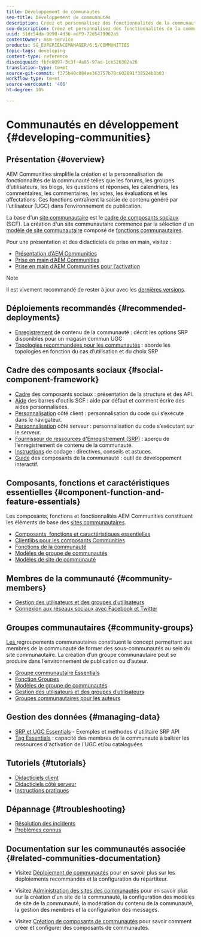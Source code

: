 ```yaml
---
title: Développement de communautés
seo-title: Développement de communautés
description: Créez et personnalisez des fonctionnalités de la communauté telles que des forums, des groupes d’utilisateurs, etc.
seo-description: Créez et personnalisez des fonctionnalités de la communauté telles que des forums, des groupes d’utilisateurs, etc.
uuid: 51dc54da-9090-4d36-adf9-72d5479062a5
contentOwner: msm-service
products: SG_EXPERIENCEMANAGER/6.5/COMMUNITIES
topic-tags: developing
content-type: reference
discoiquuid: fbfe8097-3c3f-4a05-97ad-1ce526362a26
translation-type: tm+mt
source-git-commit: f375b40c084ee363757b78c602091f38524b8b03
workflow-type: tm+mt
source-wordcount: '406'
ht-degree: 10%

---
```



# Communautés en développement {#developing-communities}

## Présentation {#overview}

AEM Communities simplifie la création et la personnalisation de fonctionnalités de la communauté telles que les forums, les groupes d’utilisateurs, les blogs, les questions et réponses, les calendriers, les commentaires, les commentaires, les votes, les évaluations et les affectations. Ces fonctions entraînent la saisie de contenu généré par l’utilisateur (UGC) dans l’environnement de publication.

La base d&#39;un [site communautaire](overview.md#communitiessites) est le [cadre de composants sociaux](scf.md) (SCF). La création d&#39;un site communautaire commence par la sélection d&#39;un [modèle de site communautaire](sites-console.md) composé de [fonctions communautaires](functions.md).

Pour une présentation et des didacticiels de prise en main, visitez :

* [Présentation d’AEM Communities](overview.md)
* [Prise en main d’AEM Communities](getting-started.md)
* [Prise en main d’AEM Communities pour l’activation](getting-started-enablement.md)

>[!NOTE]
> 
>Il est vivement recommandé de rester à jour avec les [dernières versions](deploy-communities.md#latest-releases).

## Déploiements recommandés {#recommended-deployments}

* [Enregistrement](working-with-srp.md) de contenu de la communauté : décrit les options SRP disponibles pour un magasin commun UGC
* [Topologies recommandées pour les communautés](topologies.md) : aborde les topologies en fonction du cas d’utilisation et du choix SRP

## Cadre des composants sociaux {#social-component-framework}

* [Cadre](scf.md) des composants sociaux : présentation de la structure et des API.
* [Aide](handlebars-helpers.md) des barres d&#39;outils SCF : aide par défaut et comment écrire des aides personnalisées.
* [Personnalisation](client-customize.md) côté client : personnalisation du code qui s’exécute dans le navigateur.
* [Personnalisation](server-customize.md) côté serveur : personnalisation du code s’exécutant sur le serveur.
* [Fournisseur de ressources d&#39;Enregistrement (SRP)](srp.md) : aperçu de l’enregistrement de contenu de la communauté.
* [Instructions](code-guide.md) de codage : directives, conseils et astuces.
* [Guide](components-guide.md) des composants de la communauté : outil de développement interactif.

## Composants, fonctions et caractéristiques essentielles {#component-function-and-feature-essentials}

Les composants, fonctions et fonctionnalités AEM Communities constituent les éléments de base des [sites communautaires](sites-console.md).

* [Composants, fonctions et caractéristiques essentielles](essentials.md)
* [Clientlibs pour les composants Communities](clientlibs.md)
* [Fonctions de la communauté](functions.md)
* [Modèles de groupe de communautés](tools-groups.md)
* [Modèles de site de communauté](sites.md)

## Membres de la communauté {#community-members}

* [Gestion des utilisateurs et des groupes d’utilisateurs](users.md)
* [Connexion aux réseaux sociaux avec Facebook et Twitter](social-login.md)

## Groupes communautaires {#community-groups}

[Les ](overview.md#communitygroups) regroupements communautaires constituent le concept permettant aux membres de la communauté de former des sous-communautés au sein du site communautaire. La création d’un groupe communautaire peut se produire dans l’environnement de publication ou d’auteur.

* [Groupe communautaire Essentials](essentials-groups.md)
* [Fonction Groupes](functions.md#groups-function)
* [Modèles de groupe de communautés](tools-groups.md)
* [Gestion des utilisateurs et des groupes d’utilisateurs](users.md)
* [Groupes communautaires pour les auteurs](creating-groups.md)

## Gestion des données {#managing-data}

* [SRP et UGC Essentials](srp-and-ugc.md)  - Exemples et méthodes d&#39;utilitaire SRP API
* [Tag Essentials](tag.md)  : capacité des membres de la communauté à baliser les ressources d&#39;activation de l&#39;UGC et/ou cataloguées

## Tutoriels {#tutorials}

* [Didacticiels client](tutorials.md#client-side-customization)
* [Didacticiels côté serveur](tutorials.md#server-side-customization)
* [Instructions pratiques](tutorials.md#how-to-instructions)

## Dépannage {#troubleshooting}

* [Résolution des incidents](troubleshooting.md)
* [Problèmes connus](/help/release-notes/known-issues.md)

## Documentation sur les communautés associée {#related-communities-documentation}

* Visitez [Déploiement de communautés](deploy-communities.md) pour en savoir plus sur les déploiements recommandés et la configuration du répartiteur.

* Visitez [Administration des sites des communautés](administer-landing.md) pour en savoir plus sur la création d&#39;un site de la communauté, la configuration des modèles de site de la communauté, la modération du contenu de la communauté, la gestion des membres et la configuration des messages.

* Visitez [Création de composants de communautés](author-communities.md) pour savoir comment créer et configurer des composants de communautés.

